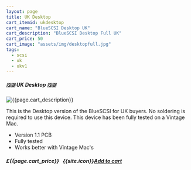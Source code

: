 ```yaml
---
layout: page
title: UK Desktop
cart_itemid: ukdesktop
cart_name: "BlueSCSI Desktop UK"
cart_description: "BlueSCSI Desktop Full UK"
cart_price: 50
cart_image: "assets/img/desktopfull.jpg"
tags: 
  - scsi
  - uk
  - ukv1
---
```


##### 🇬🇧 UK Desktop 🇬🇧

![{{page.cart_description}}]({{page.cart_image}})

This is the Desktop version of the BlueSCSI for UK buyers. No soldering is required to use this device. This device has been fully tested on a Vintage Mac.

* Version 1.1 PCB
* Fully tested
* Works better with Vintage Mac's 

##### £{{page.cart_price}} &nbsp; {{site.icon}}[Add to cart](/cart#{{page.cart_itemid}})